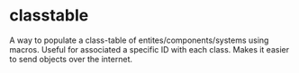 # classtable
A way to populate a class-table of entites/components/systems using macros.
Useful for associated a specific ID with each class. Makes it easier to send objects over the internet.
